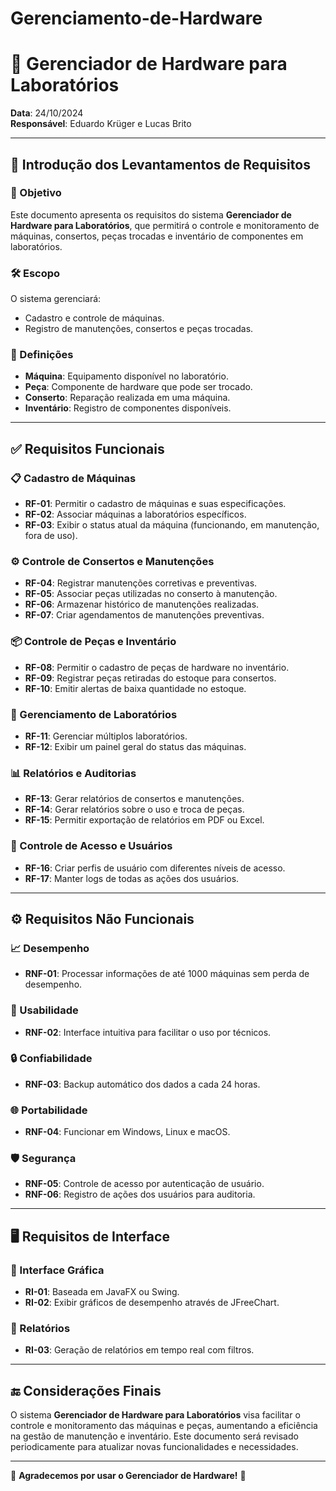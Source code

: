 # Gerenciamento-de-Hardware

# 🚀 Gerenciador de Hardware para Laboratórios

**Data**: 24/10/2024  
**Responsável**: Eduardo Krüger e Lucas Brito

---

## 📜 Introdução dos Levantamentos de Requisitos

### 🎯 Objetivo
Este documento apresenta os requisitos do sistema **Gerenciador de Hardware para Laboratórios**, que permitirá o controle e monitoramento de máquinas, consertos, peças trocadas e inventário de componentes em laboratórios.

### 🛠️ Escopo
O sistema gerenciará:
- Cadastro e controle de máquinas.
- Registro de manutenções, consertos e peças trocadas.

### 📖 Definições
- **Máquina**: Equipamento disponível no laboratório.
- **Peça**: Componente de hardware que pode ser trocado.
- **Conserto**: Reparação realizada em uma máquina.
- **Inventário**: Registro de componentes disponíveis.

---

## ✅ Requisitos Funcionais

### 📋 Cadastro de Máquinas
- **RF-01**: Permitir o cadastro de máquinas e suas especificações.
- **RF-02**: Associar máquinas a laboratórios específicos.
- **RF-03**: Exibir o status atual da máquina (funcionando, em manutenção, fora de uso).

### ⚙️ Controle de Consertos e Manutenções
- **RF-04**: Registrar manutenções corretivas e preventivas.
- **RF-05**: Associar peças utilizadas no conserto à manutenção.
- **RF-06**: Armazenar histórico de manutenções realizadas.
- **RF-07**: Criar agendamentos de manutenções preventivas.

### 📦 Controle de Peças e Inventário
- **RF-08**: Permitir o cadastro de peças de hardware no inventário.
- **RF-09**: Registrar peças retiradas do estoque para consertos.
- **RF-10**: Emitir alertas de baixa quantidade no estoque.

### 🏢 Gerenciamento de Laboratórios
- **RF-11**: Gerenciar múltiplos laboratórios.
- **RF-12**: Exibir um painel geral do status das máquinas.

### 📊 Relatórios e Auditorias
- **RF-13**: Gerar relatórios de consertos e manutenções.
- **RF-14**: Gerar relatórios sobre o uso e troca de peças.
- **RF-15**: Permitir exportação de relatórios em PDF ou Excel.

### 🔑 Controle de Acesso e Usuários
- **RF-16**: Criar perfis de usuário com diferentes níveis de acesso.
- **RF-17**: Manter logs de todas as ações dos usuários.

---

## ⚙️ Requisitos Não Funcionais

### 📈 Desempenho
- **RNF-01**: Processar informações de até 1000 máquinas sem perda de desempenho.

### 🎨 Usabilidade
- **RNF-02**: Interface intuitiva para facilitar o uso por técnicos.

### 🔒 Confiabilidade
- **RNF-03**: Backup automático dos dados a cada 24 horas.

### 🌐 Portabilidade
- **RNF-04**: Funcionar em Windows, Linux e macOS.

### 🛡️ Segurança
- **RNF-05**: Controle de acesso por autenticação de usuário.
- **RNF-06**: Registro de ações dos usuários para auditoria.

---

## 🖥️ Requisitos de Interface

### 🎨 Interface Gráfica
- **RI-01**: Baseada em JavaFX ou Swing.
- **RI-02**: Exibir gráficos de desempenho através de JFreeChart.

### 📄 Relatórios
- **RI-03**: Geração de relatórios em tempo real com filtros.

---

## 🔚 Considerações Finais
O sistema **Gerenciador de Hardware para Laboratórios** visa facilitar o controle e monitoramento das máquinas e peças, aumentando a eficiência na gestão de manutenção e inventário. Este documento será revisado periodicamente para atualizar novas funcionalidades e necessidades.

---

🌟 **Agradecemos por usar o Gerenciador de Hardware!** 🌟
